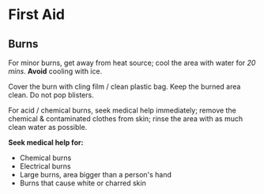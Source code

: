 First Aid
====

## Burns

For minor burns, get away from heat source; cool the area with water for _20 mins_. __Avoid__ cooling with ice.

Cover the burn with cling film / clean plastic bag. Keep the burned area clean. Do not pop blisters.

For acid / chemical burns, seek medical help immediately; remove the chemical & contaminated clothes from skin; rinse the area with as much clean water as possible.

__Seek medical help for:__
- Chemical burns
- Electrical burns
- Large burns, area bigger than a person's hand
- Burns that cause white or charred skin